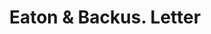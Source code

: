 ---
doi: 10.7916/D8N3182J
date_other: '1870'
date_other_textual: '1870'
form: correspondence
genre:
- Letters (correspondence)
name:
- Eaton & Backus
object_in_context_url: https://biggert.cul.columbia.edu/items/view/ave_biggert_01328
subject_hierarchical_geographic:
- Toledo, Ohio, United States
subject_name:
- Eaton & Backus
title: Eaton & Backus. Letter
sort_title: Eaton & Backus. Letter
call_number: ave_biggert_01328
coordinates:
- 41.66555555555556,-83.57527777777777
pid: ave_biggert_01328
identifiers: ave_biggert_01328
thumbnail: https://derivativo-1.library.columbia.edu/iiif/2/ldpd:343247/full/!256,256/0/native.jpg
permalink: "/biggert/ave_biggert_01328/"
layout: iiif-image-page
---